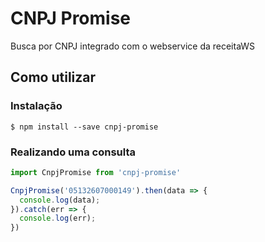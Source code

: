 # CNPJ Promise
Busca por CNPJ integrado com o webservice da receitaWS

## Como utilizar

### Instalação

```
$ npm install --save cnpj-promise
```

### Realizando uma consulta
```js
import CnpjPromise from 'cnpj-promise'

CnpjPromise('05132607000149').then(data => {
  console.log(data);
}).catch(err => {
  console.log(err);
})
```
